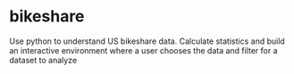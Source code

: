 # bikeshare
Use python to understand US bikeshare data. Calculate statistics and build an interactive environment where a user chooses the data and filter for a dataset to analyze
